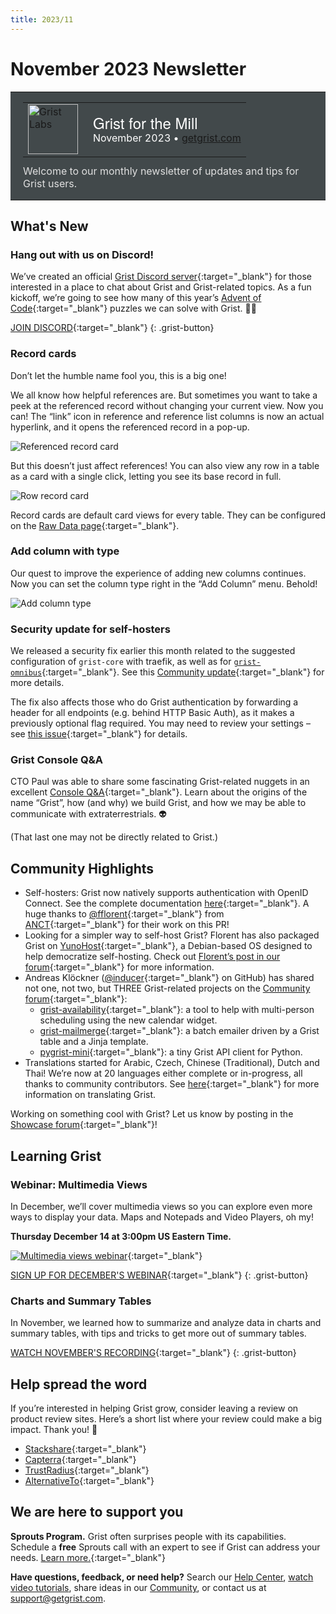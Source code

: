 ```yaml
---
title: 2023/11
---
```


# November 2023 Newsletter

<style>
  /* restore some poorly overridden defaults */
  .newsletter-header .table {
    background-color: initial;
    border: initial;
  }
  .newsletter-header .table > tbody > tr > td {
    padding: initial;
    border: initial;
    vertical-align: initial;
  }
  .newsletter-header img.header-img {
    padding: initial;
    max-width: initial;
    display: initial;
    padding: initial;
    line-height: initial;
    background-color: initial;
    border: initial;
    border-radius: initial;
    margin: initial;
  }

  /* copy newsletter styles, with a prefix for sufficient specificity */
  .newsletter-header .header {
    border: none;
    padding: 0;
    margin: 0;
  }
  .newsletter-header table > tbody > tr > td.header-image {
    width: 80px;
    padding-right: 16px;
  }
  .newsletter-header table > tbody > tr > td.header-text {
    background-color: #42494B;
    padding: 16px 20px;
  }
  .newsletter-header table.header-top {
    border: none;
    padding: 0;
    margin: 0;
    width: 100%;
  }
  .header-title {
    font-family: Helvetica Neue, Helvetica, Arial, sans-serif;
    font-size: 24px;
    line-height: 28px;
    color: #FFFFFF;
  }
  .header-month {
    color: #FFFFFF;
  }
  .header-welcome {
    margin-top: 12px;
    color: #FFFFFF;
  }
  .newsletter-summary {
    background-color: #e3fff5;
    margin: 0;
    padding: 10px;
  }
  .newsletter-summary-header {
    text-align: center;
    padding-bottom: 10px;
    border-bottom: 1px solid lightgrey;
  }
  .newsletter-summary ul {
    padding-left: 20px;
  }
  .newsletter-summary li {
    margin-bottom: 10px;
  }
  .newsletter-summary li p {
    margin: 0px
  }
</style>
<div class="newsletter-header">
<table class="header" cellpadding="0" cellspacing="0" border="0"><tr>
  <td class="header-text">
    <table class="header-top"><tr>
      <td class="header-image">
        <a href="https://www.getgrist.com">
          <img class="header-img" src="/images/newsletters/grist-labs.png" width="80" height="80" alt="Grist Labs" border="0">
        </a>
      </td>
      <td class="header-top-text">
        <div class="header-title">Grist for the Mill</div>
        <div class="header-month">November 2023
          &#8226; <a href="https://www.getgrist.com/">getgrist.com</a></div>
      </td>
    </tr></table>
    <div class="header-welcome" style="color: #e0e0e0;">
      Welcome to our monthly newsletter of updates and tips for Grist users.
    </div>
  </td>
</tr></table>
</div>

## What's New

### Hang out with us on Discord!

We’ve created an official [Grist Discord server](https://discord.gg/MYKpYQ3fbP){:target="\_blank"} for those interested in a place to chat about Grist and Grist-related topics. As a fun kickoff, we’re going to see how many of this year’s [Advent of Code](https://adventofcode.com/){:target="\_blank"} puzzles we can solve with Grist. 📆🧩

[JOIN DISCORD](https://discord.gg/MYKpYQ3fbP){:target="\_blank"}
{: .grist-button}

### Record cards

Don’t let the humble name fool you, this is a big one!

We all know how helpful references are. But sometimes you want to take a peek at the referenced record without changing your current view. Now you can! The “link” icon in reference and reference list columns is now an actual hyperlink, and it opens the referenced record in a pop-up.

![Referenced record card](../images/newsletters/2023-11/record-card1.gif)

But this doesn’t just affect references! You can also view any row in a table as a card with a single click, letting you see its base record in full.

![Row record card](../images/newsletters/2023-11/record-card2a.gif)

Record cards are default card views for every table. They can be configured on the [Raw Data page](https://support.getgrist.com/raw-data/#raw-data-page){:target="\_blank"}.

### Add column with type

Our quest to improve the experience of adding new columns continues. Now you can set the column type right in the “Add Column” menu. Behold!

![Add column type](../images/newsletters/2023-11/add-column-type.gif)

### Security update for self-hosters

We released a security fix earlier this month related to the suggested configuration of `grist-core` with traefik, as well as for [`grist-omnibus`](https://github.com/gristlabs/grist-omnibus){:target="\_blank"}. See this [Community update](https://community.getgrist.com/t/a-template-for-self-hosting-grist-with-traefik-and-docker-compose/856/24){:target="\_blank"} for more details.

The fix also affects those who do Grist authentication by forwarding a header for all endpoints (e.g. behind HTTP Basic Auth), as it makes a previously optional flag required. You may need to review your settings – see [this issue](https://github.com/gristlabs/grist-core/issues/750#issuecomment-1811082115){:target="\_blank"} for details.

### Grist Console Q&A

CTO Paul was able to share some fascinating Grist-related nuggets in an excellent [Console Q&A](https://console.substack.com/p/console-184){:target="\_blank"}. Learn about the origins of the name “Grist”, how (and why) we build Grist, and how we may be able to communicate with extraterrestrials. 👽 

(That last one may not be directly related to Grist.)

## Community Highlights

- Self-hosters: Grist now natively supports authentication with OpenID Connect. See the complete documentation [here](https://support.getgrist.com/install/oidc/#openid-connect){:target="\_blank"}. A huge thanks to [@fflorent](https://github.com/fflorent){:target="\_blank"} from [ANCT](https://agence-cohesion-territoires.gouv.fr/){:target="\_blank"} for their work on this PR!
- Looking for a simpler way to self-host Grist? Florent has also packaged Grist on [YunoHost](https://apps.yunohost.org/app/grist){:target="\_blank"}, a Debian-based OS designed to help democratize self-hosting. Check out [Florent’s post in our forum](https://community.getgrist.com/t/self-hosting-grist-made-easy-with-yunohost/3692){:target="\_blank"} for more information.
- Andreas Klöckner ([@inducer](https://github.com/inducer){:target="\_blank"} on GitHub) has shared not one, not two, but THREE Grist-related projects on the [Community forum](https://community.getgrist.com/t/mail-merge-availability-like-mini-doodle-whenisgood-plus-a-small-python-client/3547){:target="\_blank"}:
    * [grist-availability](https://github.com/inducer/grist-availability/){:target="\_blank"}: a tool to help with multi-person scheduling using the new calendar widget.
    * [grist-mailmerge](https://github.com/inducer/grist-mailmerge/){:target="\_blank"}: a batch emailer driven by a Grist table and a Jinja template.
    * [pygrist-mini](https://github.com/inducer/pygrist-mini){:target="\_blank"}: a tiny Grist API client for Python.
- Translations started for Arabic, Czech, Chinese (Traditional), Dutch and Thai! We’re now at 20 languages either complete or in-progress, all thanks to community contributors. See [here](https://community.getgrist.com/t/translating-grist/2086){:target="\_blank"} for more information on translating Grist.

Working on something cool with Grist? Let us know by posting in the [Showcase forum](https://community.getgrist.com/c/showcase/8){:target="\_blank"}!

## Learning Grist

### Webinar: Multimedia Views

In December, we’ll cover multimedia views so you can explore even more ways to display your data. Maps and Notepads and Video Players, oh my!

**Thursday December 14 at 3:00pm US Eastern Time.**

[![Multimedia views webinar](../images/newsletters/2023-11/multimedia-views-webinar.png)](https://www.getgrist.com/webinars/multimedia-views/?utm_source=newsletter&utm_medium=email&utm_campaign=build-webinar&utm_term=december-2023/){:target="\_blank"}

[SIGN UP FOR DECEMBER'S WEBINAR](https://www.getgrist.com/webinars/multimedia-views/?utm_source=support-newsletter&utm_medium=internal&utm_campaign=build-webinar&utm_term=december-2023){:target="\_blank"}
{: .grist-button}

### Charts and Summary Tables

In November, we learned how to summarize and analyze data in charts and summary tables, with tips and tricks to get more out of summary tables.

[WATCH NOVEMBER'S RECORDING](https://www.getgrist.com/webinars/charts-view-and-summary-tables-webinar/){:target="\_blank"}
{: .grist-button}

## Help spread the word
If you’re interested in helping Grist grow, consider leaving a review on product review sites. Here’s a short list where your review could make a big impact. Thank you! 🙏

* [Stackshare](https://stackshare.io/getgrist){:target="\_blank"}
* [Capterra](https://www.capterra.com/p/232821/Grist/){:target="\_blank"}
* [TrustRadius](https://www.trustradius.com/products/grist/){:target="\_blank"}
* [AlternativeTo](https://alternativeto.net/software/grist/about/){:target="\_blank"}

## We are here to support you

**Sprouts Program.** Grist often surprises people with its capabilities. Schedule a **free** Sprouts call with an expert to see if Grist can address your needs. [Learn more.](https://www.getgrist.com/sprouts-program/){:target="\_blank"}

**Have questions, feedback, or need help?** Search our [Help Center](../index.md), [watch video
tutorials](https://www.youtube.com/channel/UCx0ioQrrC-bIrkmZ7ZULr0g/playlists), share ideas in our
[Community](https://community.getgrist.com), or contact us at <support@getgrist.com>.
